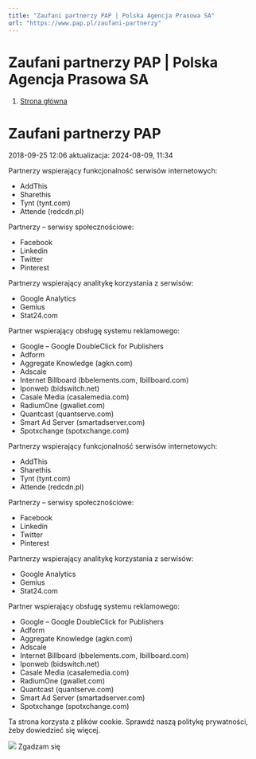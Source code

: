 ```yaml
---
title: "Zaufani partnerzy PAP | Polska Agencja Prasowa SA"
url: "https://www.pap.pl/zaufani-partnerzy"
---
```


# Zaufani partnerzy PAP | Polska Agencja Prasowa SA














1. [Strona główna](/)









# Zaufani partnerzy PAP









 2018\-09\-25 12:06 aktualizacja: 2024\-08\-09, 11:34 













Partnerzy wspierający funkcjonalność serwisów internetowych:


* AddThis
* Sharethis
* Tynt (tynt.com)
* Attende (redcdn.pl)


Partnerzy – serwisy społecznościowe:


* Facebook
* Linkedin
* Twitter
* Pinterest


Partnerzy wspierający analitykę korzystania z serwisów:


* Google Analytics
* Gemius
* Stat24\.com


Partner wspierający obsługę systemu reklamowego:


* Google – Google DoubleClick for Publishers
* Adform
* Aggregate Knowledge (agkn.com)
* Adscale
* Internet Billboard (bbelements.com, Ibillboard.com)
* Iponweb (bidswitch.net)
* Casale Media (casalemedia.com)
* RadiumOne (gwallet.com)
* Quantcast (quantserve.com)
* Smart Ad Server (smartadserver.com)
* Spotxchange (spotxchange.com)



























Partnerzy wspierający funkcjonalność serwisów internetowych:


* AddThis
* Sharethis
* Tynt (tynt.com)
* Attende (redcdn.pl)


Partnerzy – serwisy społecznościowe:


* Facebook
* Linkedin
* Twitter
* Pinterest


Partnerzy wspierający analitykę korzystania z serwisów:


* Google Analytics
* Gemius
* Stat24\.com


Partner wspierający obsługę systemu reklamowego:


* Google – Google DoubleClick for Publishers
* Adform
* Aggregate Knowledge (agkn.com)
* Adscale
* Internet Billboard (bbelements.com, Ibillboard.com)
* Iponweb (bidswitch.net)
* Casale Media (casalemedia.com)
* RadiumOne (gwallet.com)
* Quantcast (quantserve.com)
* Smart Ad Server (smartadserver.com)
* Spotxchange (spotxchange.com)



 Ta strona korzysta z plików cookie. Sprawdź naszą politykę prywatności, żeby dowiedzieć się więcej.
 

![](/themes/pap/assets/images/ok.png) Zgadzam się
 







